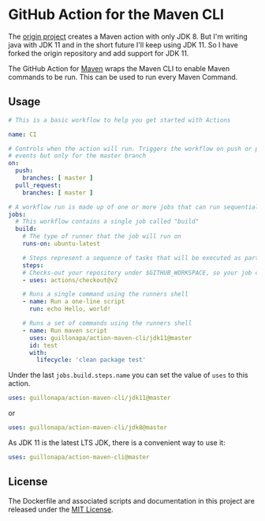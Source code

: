 # GitHub Action for the Maven CLI

The [origin project](https://github.com/LucaFeger/action-maven-cli) creates a Maven action with only JDK 8. But I'm writing java with JDK 11 and in the short future I'll keep using JDK 11. So I have forked the origin repository and add support for JDK 11.

The GitHub Action for [Maven](https://maven.apache.org/) wraps the Maven CLI to enable Maven commands to be run. This can be used to run every Maven Command.

## Usage

```yml
# This is a basic workflow to help you get started with Actions

name: CI

# Controls when the action will run. Triggers the workflow on push or pull request 
# events but only for the master branch
on:
  push:
    branches: [ master ]
  pull_request:
    branches: [ master ]

# A workflow run is made up of one or more jobs that can run sequentially or in parallel
jobs:
  # This workflow contains a single job called "build"
  build:
    # The type of runner that the job will run on
    runs-on: ubuntu-latest

    # Steps represent a sequence of tasks that will be executed as part of the job
    steps:
    # Checks-out your repository under $GITHUB_WORKSPACE, so your job can access it
    - uses: actions/checkout@v2

    # Runs a single command using the runners shell
    - name: Run a one-line script
      run: echo Hello, world!

    # Runs a set of commands using the runners shell
    - name: Run maven script
      uses: guillonapa/action-maven-cli/jdk11@master
      id: test
      with:
        lifecycle: 'clean package test'
```

Under the last `jobs.build.steps.name` you can set the value of `uses` to this action.

```yml
uses: guillonapa/action-maven-cli/jdk11@master
```

or

```yml
uses: guillonapa/action-maven-cli/jdk8@master
```

As JDK 11 is the latest LTS JDK, there is a convenient way to use it:

```yml
uses: guillonapa/action-maven-cli@master
```

## License

The Dockerfile and associated scripts and documentation in this project are released under the [MIT License](LICENSE.md).
